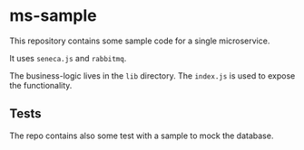# ms-sample

This repository contains some sample code for a single microservice.

It uses `seneca.js` and `rabbitmq`.

The business-logic lives in the `lib` directory. The `index.js` is used to expose the functionality.

## Tests

The repo contains also some test with a sample to mock the database.